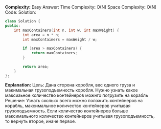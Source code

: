**Complexity:** Easy
Answer:
	Time Complexity: O(N)
	Space Complexity: O(N)
Code:
Solution:
```cpp
class Solution {
public:
	int maxContainers(int n, int w, int maxWeight) {
		int area = n * n;
		int maxContainers = maxWeight / w;
		  
		if (area > maxContainers) {
			return maxContainers;
		}
		  
		return area;
	}
};
```
**Explanation:**
	Цель: Дана сторона коробля, вес одного груза и макимальная грузоподъемность коробля. Нужно узнать какое максиаьное количество контейнеров можнго погрузить на корабль
	Решение: Узнать сколько всего можно положить контейнеров на корабль, максимальное количество контейнеров учитывая грузоподъемность. Если количество контейнеров больше максимального количество контейнеров учитывая грузоподъемность, то вернуть второе, иначе первое.